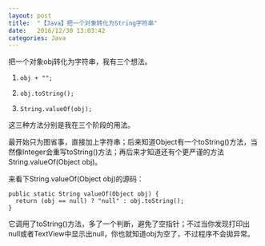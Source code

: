```yaml
---
layout: post
title:  "【Java】把一个对象转化为String字符串"
date:   2016/12/30 13:03:42
categories: Java
---
```



把一个对象obj转化为字符串，我有三个想法。

1. ` obj + "";  `

2. ` obj.toString(); `

3. ` String.valueOf(obj); `


<!-- more -->

这三种方法分别是我在三个阶段的用法。

最开始只为图省事，直接加上字符串；后来知道Object有一个toString()方法，当然像Integer会重写toString()方法；再后来才知道还有个更严谨的方法String.valueOf(Object obj)。

来看下String.valueOf(Object obj)的源码：


```
public static String valueOf(Object obj) {
  return (obj == null) ? "null" : obj.toString();
}
```

它调用了toString()方法，多了一个判断，避免了空指针；不过当你发现打印出null或者TextView中显示出null，你也就知道obj为空了，不过程序不会拋异常。
